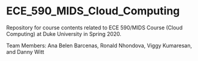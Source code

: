 # ECE_590_MIDS_Cloud_Computing
Repository for course contents related to ECE 590/MIDS Course (Cloud Computing) at Duke University in Spring 2020. 

Team Members: Ana Belen Barcenas, Ronald Nhondova, Viggy Kumaresan, and Danny Witt
